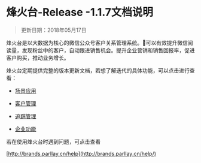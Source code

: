 # 烽火台-Release -1.1.7文档说明

> 更新日期：2018年05月17日

烽火台是以大数据为核心的微信公众号客户关系管理系统。可以有效提升微信阅读量，发现粉丝中的客户，自动跟进销售机会。提升企业营销和销售回报率，促进客户购买，推动业务增长。

烽火台定期提供完整的版本更新文档，若想了解迭代的具体功能，可以点击进行查看：

* [场景应用](chang-jing-ying-yong/gui-ze-shou-ye.md)

* [客户管理](ke-hu-guan-li/wei-xin-yong-hu-lie-biao.md)

* [追踪管理](zhui-zong-guan-li/zhui-zong-pei-zhi.md)

* [企业功能](qi-ye-gong-neng/gong-zhong-hao-she-zhi.md)

若在使用烽火台时遇到问题，可点击查看

[http://brands.parllay.cn/help](http://brands.parllay.cn/help/)

